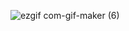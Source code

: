 
![ezgif com-gif-maker (6)]([https://user-images.githubusercontent.com/52116447/177990156-44337b0a-72a8-4585-ba48-48ed1dd4bce9.gif](https://scontent-lga3-1.xx.fbcdn.net/v/t39.30808-6/444747571_122153557364042035_986595845541277296_n.png?stp=dst-png_s960x960&_nc_cat=108&ccb=1-7&_nc_sid=5f2048&_nc_ohc=ks6gUHy51okQ7kNvgHtnb00&_nc_ht=scontent-lga3-1.xx&oh=00_AYAaH2SaptmkpGbnI8Uj-AGJPtqi98bgeXtwjf-1XS3_Xg&oe=666511B8))
